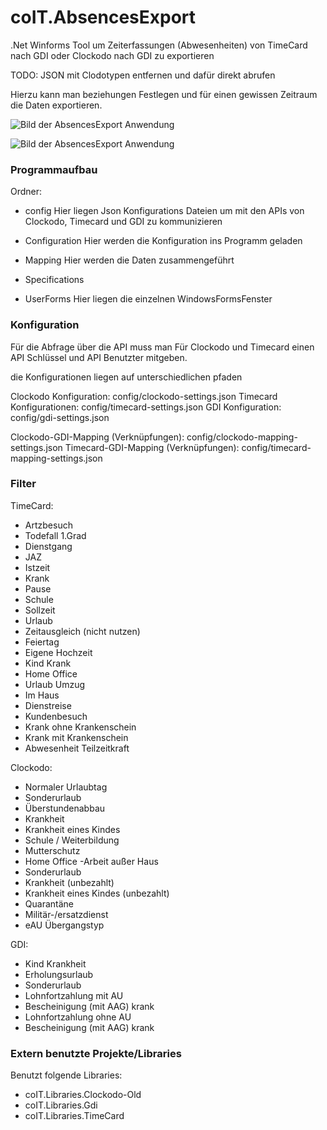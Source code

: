 # coIT.AbsencesExport
.Net Winforms Tool um Zeiterfassungen (Abwesenheiten) von TimeCard nach GDI oder Clockodo nach GDI zu exportieren

TODO: JSON mit Clodotypen entfernen und dafür direkt abrufen

Hierzu kann man beziehungen Festlegen und für einen gewissen Zeitraum die Daten exportieren.

![Bild der AbsencesExport Anwendung](assets/images/AbsencesExportClockodoToGDI.PNG)

![Bild der AbsencesExport Anwendung](assets/images/AbsencesExportTimeCardToGDI.PNG)

### Programmaufbau

Ordner:
- config
Hier liegen Json Konfigurations Dateien um mit den APIs von Clockodo, Timecard und GDI zu kommunizieren

- Configuration
Hier werden die Konfiguration ins Programm geladen 

- Mapping
Hier werden die Daten zusammengeführt

- Specifications


- UserForms
Hier liegen die einzelnen WindowsFormsFenster 



### Konfiguration

Für die Abfrage über die API muss man Für Clockodo und Timecard einen API Schlüssel und API Benutzter mitgeben. 

die Konfigurationen liegen auf unterschiedlichen pfaden

Clockodo Konfiguration: config/clockodo-settings.json
Timecard Konfigurationen: config/timecard-settings.json
GDI Konfiguration: config/gdi-settings.json

Clockodo-GDI-Mapping (Verknüpfungen): config/clockodo-mapping-settings.json
Timecard-GDI-Mapping (Verknüpfungen): config/timecard-mapping-settings.json

### Filter

TimeCard:
- Artzbesuch
- Todefall 1.Grad
- Dienstgang
- JAZ
- Istzeit
- Krank
- Pause
- Schule 
- Sollzeit
- Urlaub
- Zeitausgleich (nicht nutzen)
- Feiertag
- Eigene Hochzeit
- Kind Krank
- Home Office
- Urlaub Umzug
- Im Haus
- Dienstreise
- Kundenbesuch
- Krank ohne Krankenschein
- Krank mit Krankenschein
- Abwesenheit Teilzeitkraft

Clockodo:
- Normaler Urlaubtag
- Sonderurlaub
- Überstundenabbau
- Krankheit
- Krankheit eines Kindes
- Schule / Weiterbildung
- Mutterschutz
- Home Office
-Arbeit außer Haus
- Sonderurlaub
- Krankheit (unbezahlt)
- Krankheit eines Kindes (unbezahlt)
- Quarantäne
- Militär-/ersatzdienst
- eAU Übergangstyp

GDI:
- Kind Krankheit
- Erholungsurlaub
- Sonderurlaub
- Lohnfortzahlung mit AU
- Bescheinigung (mit AAG) krank
- Lohnfortzahlung ohne AU
- Bescheinigung (mit AAG) krank


### Extern benutzte Projekte/Libraries

Benutzt folgende Libraries: 
* coIT.Libraries.Clockodo-Old
* coIT.Libraries.Gdi
* coIT.Libraries.TimeCard
